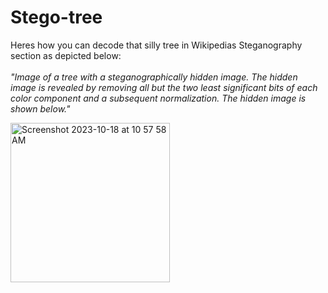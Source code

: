 # Stego-tree
Heres how you can decode that silly tree in Wikipedias Steganography section as depicted below: <br>
<br>
*"Image of a tree with a steganographically hidden image. The hidden image is revealed by removing all but the two least significant bits of each color component and a subsequent normalization. The hidden image is shown below."*

<img width="255" alt="Screenshot 2023-10-18 at 10 57 58 AM" src="https://github.com/katstews/Stego-tree/assets/112781868/eb2909be-a041-4168-9585-68474030b29d">
